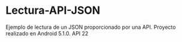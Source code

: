 # Lectura-API-JSON
Ejemplo de lectura de un JSON proporcionado por una API. Proyecto realizado en Android 5.1.0. API 22
